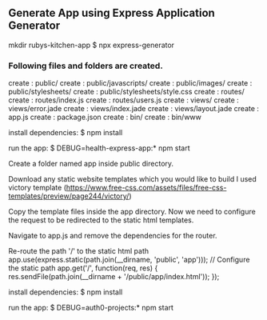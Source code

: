 ##  Generate App using Express Application Generator

mkdir rubys-kitchen-app
$ npx express-generator

### Following files and folders are created. 

create : public/
   create : public/javascripts/
   create : public/images/
   create : public/stylesheets/
   create : public/stylesheets/style.css
   create : routes/
   create : routes/index.js
   create : routes/users.js
   create : views/
   create : views/error.jade
   create : views/index.jade
   create : views/layout.jade
   create : app.js
   create : package.json
   create : bin/
   create : bin/www

   install dependencies:
     $ npm install

   run the app:
     $ DEBUG=health-express-app:* npm start

Create a folder named app inside public directory.

Download any static website templates which you would like to build
I used victory template (https://www.free-css.com/assets/files/free-css-templates/preview/page244/victory/)

Copy the template files inside the app directory.
Now we need to configure the request to be redirected to the static html templates.

Navigate to app.js and remove the dependencies for the router.

Re-route the path '/' to the static html path
app.use(express.static(path.join(__dirname, 'public', 'app'))); // Configure the static path
app.get('/', function(req, res) {
  res.sendFile(path.join(__dirname + '/public/app/index.html'));
});

install dependencies:
     $ npm install

run the app:
    $ DEBUG=auth0-projects:* npm start